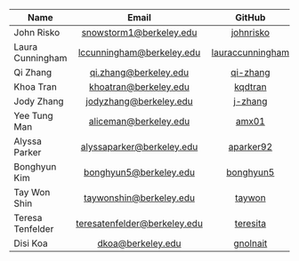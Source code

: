 | Name | Email  |  GitHub |
| -----|:------:| :-----: |
| John Risko | <snowstorm1@berkeley.edu> | <a href = "https://github.com/johnrisko">johnrisko</a> |
| Laura Cunningham | <lccunningham@berkeley.edu> | <a href = "https://github.com/lauracunningham">lauraccunningham</a> |
| Qi Zhang | <qi.zhang@berkeley.edu> | <a href = "https://github.com/qi-zhang">qi-zhang</a> |
| Khoa Tran | <khoatran@berkeley.edu> | <a href = "https://github.com/kqdtran">kqdtran</a> |
| Jody Zhang | <jodyzhang@berkeley.edu> | <a href = "https://github.com/j-zhang">j-zhang</a> |
| Yee Tung Man | <aliceman@berkeley.edu> | <a href = "https://github.com/amx01">amx01</a> |
| Alyssa Parker | <alyssaparker@berkeley.edu> | <a href = "https://github.com/aparker92">aparker92</a> |
| Bonghyun Kim | <bonghyun5@berkeley.edu> | <a href = "https://github.com/bonghyun5">bonghyun5</a> |
| Tay Won Shin | <taywonshin@berkeley.edu> | <a href = "https://github.com/taywon">taywon</a> |
| Teresa Tenfelder | <teresatenfelder@berkeley.edu> | <a href = "https://github.com/teresita">teresita</a> |
| Disi Koa | <dkoa@berkeley.edu> | <a href = "https://github.com/gnolnait">gnolnait</a> |
